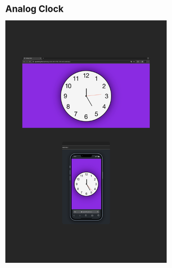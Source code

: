 # Analog Clock 
![Analog Clock Image](https://github.com/BGWEB08/README.md-IMAGES/blob/main/JavaScript%20Trials/Analog%20Clock/analogclock-img.png?raw=true)
